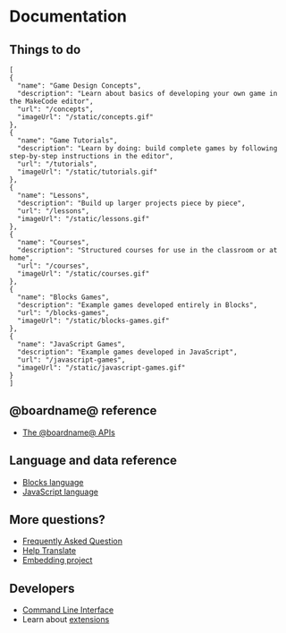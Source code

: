 # Documentation

## Things to do

```codecard
[
{
  "name": "Game Design Concepts",
  "description": "Learn about basics of developing your own game in the MakeCode editor",
  "url": "/concepts",
  "imageUrl": "/static/concepts.gif"
},
{
  "name": "Game Tutorials",
  "description": "Learn by doing: build complete games by following step-by-step instructions in the editor",
  "url": "/tutorials",
  "imageUrl": "/static/tutorials.gif"
},
{
  "name": "Lessons",
  "description": "Build up larger projects piece by piece",
  "url": "/lessons",
  "imageUrl": "/static/lessons.gif"
},
{
  "name": "Courses",
  "description": "Structured courses for use in the classroom or at home",
  "url": "/courses",
  "imageUrl": "/static/courses.gif"
},
{
  "name": "Blocks Games",
  "description": "Example games developed entirely in Blocks",
  "url": "/blocks-games",
  "imageUrl": "/static/blocks-games.gif"
},
{
  "name": "JavaScript Games",
  "description": "Example games developed in JavaScript",
  "url": "/javascript-games",
  "imageUrl": "/static/javascript-games.gif"
}
]
```

## @boardname@ reference

* [The @boardname@ APIs](/reference)

## Language and data reference

* [Blocks language](/blocks)
* [JavaScript language](/javascript)

## More questions?

* [Frequently Asked Question](/faq)
* [Help Translate](/translate)
* [Embedding project](/share)

## Developers

* [Command Line Interface](/cli)
* Learn about [extensions](/extensions)
